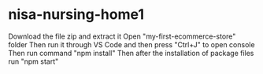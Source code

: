 # nisa-nursing-home1
Download the file zip and extract it
Open "my-first-ecommerce-store" folder
Then run it through VS Code and then press "Ctrl+J" to open console
Then run command "npm install"
Then after the installation of package files run "npm start"
